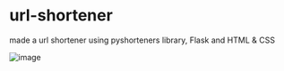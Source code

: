 # url-shortener

made a url shortener using pyshorteners library, Flask and HTML & CSS

![image](https://github.com/ManasKhudale/url-shortener/assets/93604854/0b1774fc-8773-4fbb-a152-581b74212e6d)

